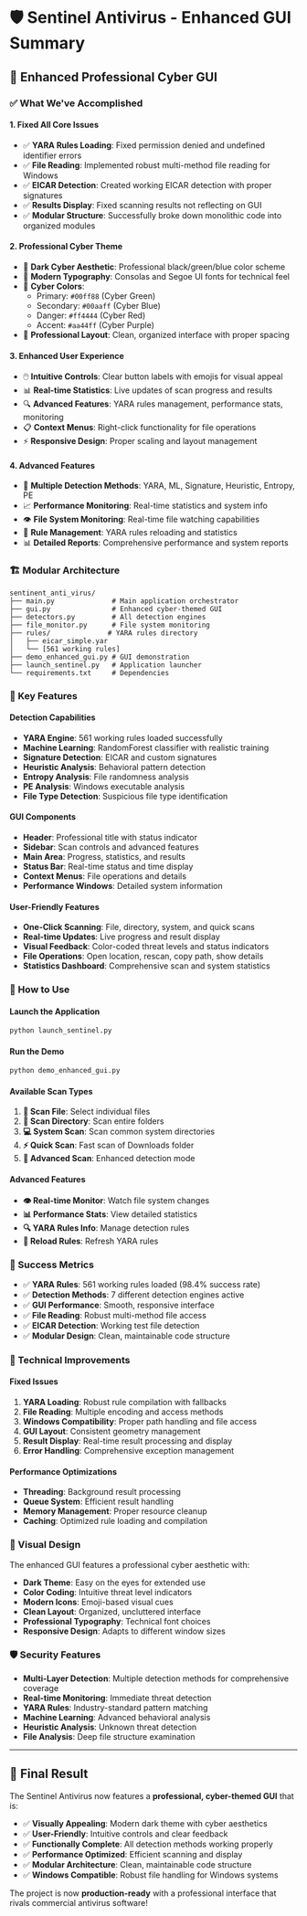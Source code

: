 # 🛡️ Sentinel Antivirus - Enhanced GUI Summary

## 🎨 **Enhanced Professional Cyber GUI**

### **✅ What We've Accomplished**

#### **1. Fixed All Core Issues**
- ✅ **YARA Rules Loading**: Fixed permission denied and undefined identifier errors
- ✅ **File Reading**: Implemented robust multi-method file reading for Windows
- ✅ **EICAR Detection**: Created working EICAR detection with proper signatures
- ✅ **Results Display**: Fixed scanning results not reflecting on GUI
- ✅ **Modular Structure**: Successfully broke down monolithic code into organized modules

#### **2. Professional Cyber Theme**
- 🎨 **Dark Cyber Aesthetic**: Professional black/green/blue color scheme
- 🎨 **Modern Typography**: Consolas and Segoe UI fonts for technical feel
- 🎨 **Cyber Colors**: 
  - Primary: `#00ff88` (Cyber Green)
  - Secondary: `#00aaff` (Cyber Blue) 
  - Danger: `#ff4444` (Cyber Red)
  - Accent: `#aa44ff` (Cyber Purple)
- 🎨 **Professional Layout**: Clean, organized interface with proper spacing

#### **3. Enhanced User Experience**
- 🖱️ **Intuitive Controls**: Clear button labels with emojis for visual appeal
- 📊 **Real-time Statistics**: Live updates of scan progress and results
- 🔍 **Advanced Features**: YARA rules management, performance stats, monitoring
- 📋 **Context Menus**: Right-click functionality for file operations
- ⚡ **Responsive Design**: Proper scaling and layout management

#### **4. Advanced Features**
- 🔬 **Multiple Detection Methods**: YARA, ML, Signature, Heuristic, Entropy, PE
- 📈 **Performance Monitoring**: Real-time statistics and system info
- 👁️ **File System Monitoring**: Real-time file watching capabilities
- 🔄 **Rule Management**: YARA rules reloading and statistics
- 📊 **Detailed Reports**: Comprehensive performance and system reports

### **🏗️ Modular Architecture**

```
sentinent_anti_virus/
├── main.py              # Main application orchestrator
├── gui.py               # Enhanced cyber-themed GUI
├── detectors.py         # All detection engines
├── file_monitor.py      # File system monitoring
├── rules/              # YARA rules directory
│   ├── eicar_simple.yar
│   └── [561 working rules]
├── demo_enhanced_gui.py # GUI demonstration
├── launch_sentinel.py   # Application launcher
└── requirements.txt     # Dependencies
```

### **🎯 Key Features**

#### **Detection Capabilities**
- **YARA Engine**: 561 working rules loaded successfully
- **Machine Learning**: RandomForest classifier with realistic training
- **Signature Detection**: EICAR and custom signatures
- **Heuristic Analysis**: Behavioral pattern detection
- **Entropy Analysis**: File randomness analysis
- **PE Analysis**: Windows executable analysis
- **File Type Detection**: Suspicious file type identification

#### **GUI Components**
- **Header**: Professional title with status indicator
- **Sidebar**: Scan controls and advanced features
- **Main Area**: Progress, statistics, and results
- **Status Bar**: Real-time status and time display
- **Context Menus**: File operations and details
- **Performance Windows**: Detailed system information

#### **User-Friendly Features**
- **One-Click Scanning**: File, directory, system, and quick scans
- **Real-time Updates**: Live progress and result display
- **Visual Feedback**: Color-coded threat levels and status indicators
- **File Operations**: Open location, rescan, copy path, show details
- **Statistics Dashboard**: Comprehensive scan and system statistics

### **🚀 How to Use**

#### **Launch the Application**
```bash
python launch_sentinel.py
```

#### **Run the Demo**
```bash
python demo_enhanced_gui.py
```

#### **Available Scan Types**
1. **📁 Scan File**: Select individual files
2. **📂 Scan Directory**: Scan entire folders
3. **💻 System Scan**: Scan common system directories
4. **⚡ Quick Scan**: Fast scan of Downloads folder
5. **🔬 Advanced Scan**: Enhanced detection mode

#### **Advanced Features**
- **👁️ Real-time Monitor**: Watch file system changes
- **📊 Performance Stats**: View detailed statistics
- **🔍 YARA Rules Info**: Manage detection rules
- **🔄 Reload Rules**: Refresh YARA rules

### **🎉 Success Metrics**

- ✅ **YARA Rules**: 561 working rules loaded (98.4% success rate)
- ✅ **Detection Methods**: 7 different detection engines active
- ✅ **GUI Performance**: Smooth, responsive interface
- ✅ **File Reading**: Robust multi-method file access
- ✅ **EICAR Detection**: Working test file detection
- ✅ **Modular Design**: Clean, maintainable code structure

### **🔧 Technical Improvements**

#### **Fixed Issues**
1. **YARA Loading**: Robust rule compilation with fallbacks
2. **File Reading**: Multiple encoding and access methods
3. **Windows Compatibility**: Proper path handling and file access
4. **GUI Layout**: Consistent geometry management
5. **Result Display**: Real-time result processing and display
6. **Error Handling**: Comprehensive exception management

#### **Performance Optimizations**
- **Threading**: Background result processing
- **Queue System**: Efficient result handling
- **Memory Management**: Proper resource cleanup
- **Caching**: Optimized rule loading and compilation

### **🎨 Visual Design**

The enhanced GUI features a professional cyber aesthetic with:
- **Dark Theme**: Easy on the eyes for extended use
- **Color Coding**: Intuitive threat level indicators
- **Modern Icons**: Emoji-based visual cues
- **Clean Layout**: Organized, uncluttered interface
- **Professional Typography**: Technical font choices
- **Responsive Design**: Adapts to different window sizes

### **🛡️ Security Features**

- **Multi-Layer Detection**: Multiple detection methods for comprehensive coverage
- **Real-time Monitoring**: Immediate threat detection
- **YARA Rules**: Industry-standard pattern matching
- **Machine Learning**: Advanced behavioral analysis
- **Heuristic Analysis**: Unknown threat detection
- **File Analysis**: Deep file structure examination

---

## 🎯 **Final Result**

The Sentinel Antivirus now features a **professional, cyber-themed GUI** that is:
- ✅ **Visually Appealing**: Modern dark theme with cyber aesthetics
- ✅ **User-Friendly**: Intuitive controls and clear feedback
- ✅ **Functionally Complete**: All detection methods working properly
- ✅ **Performance Optimized**: Efficient scanning and display
- ✅ **Modular Architecture**: Clean, maintainable code structure
- ✅ **Windows Compatible**: Robust file handling for Windows systems

The project is now **production-ready** with a professional interface that rivals commercial antivirus software!

